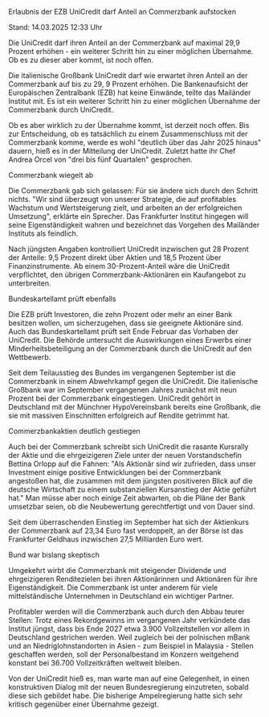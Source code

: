 
Erlaubnis der EZB
UniCredit darf Anteil an Commerzbank aufstocken


Stand: 14.03.2025 12:33 Uhr


Die UniCredit darf ihren Anteil an der Commerzbank auf maximal 29,9 Prozent erhöhen - ein weiterer Schritt hin zu einer möglichen Übernahme. Ob es zu dieser aber kommt, ist noch offen. 



Die italienische Großbank UniCredit darf wie erwartet ihren Anteil an der Commerzbank auf bis zu 29, 9 Prozent erhöhen. Die Bankenaufsicht der Europäischen Zentralbank (EZB) hat keine Einwände, teilte das Mailänder Institut mit. Es ist ein weiterer Schritt hin zu einer möglichen Übernahme der Commerzbank durch UniCredit.


Ob es aber wirklich zu der Übernahme kommt, ist derzeit noch offen. Bis zur Entscheidung, ob es tatsächlich zu einem Zusammenschluss mit der Commerzbank komme, werde es wohl "deutlich über das Jahr 2025 hinaus" dauern, hieß es in der Mitteilung der UniCredit. Zuletzt hatte ihr Chef Andrea Orcel von "drei bis fünf Quartalen" gesprochen.

Commerzbank wiegelt ab


Die Commerzbank gab sich gelassen: Für sie ändere sich durch den Schritt nichts. "Wir sind überzeugt von unserer Strategie, die auf profitables Wachstum und Wertsteigerung zielt, und arbeiten an der erfolgreichen Umsetzung", erklärte ein Sprecher. Das Frankfurter Institut hingegen will seine Eigenständigkeit wahren und bezeichnet das Vorgehen des Mailänder Instituts als feindlich.


Nach jüngsten Angaben kontrolliert UniCredit inzwischen gut 28 Prozent der Anteile: 9,5 Prozent direkt über Aktien und 18,5 Prozent über Finanzinstrumente. Ab einem 30-Prozent-Anteil wäre die UniCredit verpflichtet, den übrigen Commerzbank-Aktionären ein Kaufangebot zu unterbreiten.

Bundeskartellamt prüft ebenfalls


Die EZB prüft Investoren, die zehn Prozent oder mehr an einer Bank besitzen wollen, um sicherzugehen, dass sie geeignete Aktionäre sind. Auch das Bundeskartellamt prüft seit Ende Februar das Vorhaben der UniCredit. Die Behörde untersucht die Auswirkungen eines Erwerbs einer Minderheitsbeteiligung an der Commerzbank durch die UniCredit auf den Wettbewerb.


Seit dem Teilausstieg des Bundes im vergangenen September ist die Commerzbank in einem Abwehrkampf gegen die UniCredit. Die italienische Großbank war im September vergangenen Jahres zunächst mit neun Prozent bei der Commerzbank eingestiegen. UniCredit gehört in Deutschland mit der Münchner HypoVereinsbank bereits eine Großbank, die sie mit massiven Einschnitten erfolgreich auf Rendite getrimmt hat.

Commerzbankaktien deutlich gestiegen


Auch bei der Commerzbank schreibt sich UniCredit die rasante Kursrally der Aktie und die ehrgeizigeren Ziele unter der neuen Vorstandschefin Bettina Orlopp auf die Fahnen: "Als Aktionär sind wir zufrieden, dass unser Investment einige positive Entwicklungen bei der Commerzbank angestoßen hat, die zusammen mit dem jüngsten positiveren Blick auf die deutsche Wirtschaft zu einem substanziellen Kursanstieg der Aktie geführt hat." Man müsse aber noch einige Zeit abwarten, ob die Pläne der Bank umsetzbar seien, ob die Neubewertung gerechtfertigt und von Dauer sind.


Seit dem überraschenden Einstieg im September hat sich der Aktienkurs der Commerzbank auf 23,34 Euro fast verdoppelt, an der Börse ist das Frankfurter Geldhaus inzwischen 27,5 Milliarden Euro wert.

Bund war bislang skeptisch


Umgekehrt wirbt die Commerzbank mit steigender Dividende und ehrgeizigeren Renditezielen bei ihren Aktionärinnen und Aktionären für ihre Eigenständigkeit. Die Commerzbank ist unter anderem für viele mittelständische Unternehmen in Deutschland ein wichtiger Partner.


Profitabler werden will die Commerzbank auch durch den Abbau teurer Stellen: Trotz eines Rekordgewinns im vergangenen Jahr verkündete das Institut jüngst, dass bis Ende 2027 etwa 3.900 Vollzeitstellen vor allem in Deutschland gestrichen werden. Weil zugleich bei der polnischen mBank und an Niedriglohnstandorten in Asien - zum Beispiel in Malaysia - Stellen geschaffen werden, soll der Personalbestand im Konzern weitgehend konstant bei 36.700 Vollzeitkräften weltweit bleiben.


Von der UniCredit hieß es, man warte man auf eine Gelegenheit, in einen konstruktiven Dialog mit der neuen Bundesregierung einzutreten, sobald diese sich gebildet habe. Die bisherige Ampelregierung hatte sich sehr kritisch gegenüber einer Übernahme gezeigt.

